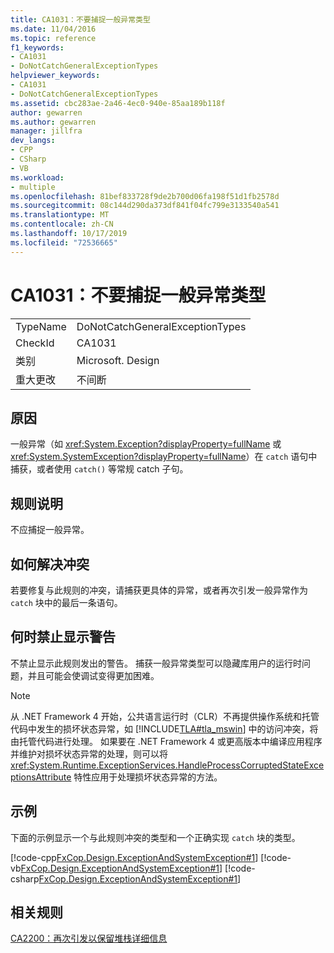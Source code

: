 ```yaml
---
title: CA1031：不要捕捉一般异常类型
ms.date: 11/04/2016
ms.topic: reference
f1_keywords:
- CA1031
- DoNotCatchGeneralExceptionTypes
helpviewer_keywords:
- CA1031
- DoNotCatchGeneralExceptionTypes
ms.assetid: cbc283ae-2a46-4ec0-940e-85aa189b118f
author: gewarren
ms.author: gewarren
manager: jillfra
dev_langs:
- CPP
- CSharp
- VB
ms.workload:
- multiple
ms.openlocfilehash: 81bef833728f9de2b700d06fa198f51d1fb2578d
ms.sourcegitcommit: 08c144d290da373df841f04fc799e3133540a541
ms.translationtype: MT
ms.contentlocale: zh-CN
ms.lasthandoff: 10/17/2019
ms.locfileid: "72536665"
---
```

# <a name="ca1031-do-not-catch-general-exception-types"></a>CA1031：不要捕捉一般异常类型

|||
|-|-|
|TypeName|DoNotCatchGeneralExceptionTypes|
|CheckId|CA1031|
|类别|Microsoft. Design|
|重大更改|不间断|

## <a name="cause"></a>原因
一般异常（如 <xref:System.Exception?displayProperty=fullName> 或 <xref:System.SystemException?displayProperty=fullName>）在 `catch` 语句中捕获，或者使用 `catch()` 等常规 catch 子句。

## <a name="rule-description"></a>规则说明
不应捕捉一般异常。

## <a name="how-to-fix-violations"></a>如何解决冲突
若要修复与此规则的冲突，请捕获更具体的异常，或者再次引发一般异常作为 `catch` 块中的最后一条语句。

## <a name="when-to-suppress-warnings"></a>何时禁止显示警告
不禁止显示此规则发出的警告。 捕获一般异常类型可以隐藏库用户的运行时问题，并且可能会使调试变得更加困难。

> [!NOTE]
> 从 .NET Framework 4 开始，公共语言运行时（CLR）不再提供操作系统和托管代码中发生的损坏状态异常，如 [!INCLUDE[TLA#tla_mswin](../code-quality/includes/tlasharptla_mswin_md.md)] 中的访问冲突，将由托管代码进行处理。 如果要在 .NET Framework 4 或更高版本中编译应用程序并维护对损坏状态异常的处理，则可以将 <xref:System.Runtime.ExceptionServices.HandleProcessCorruptedStateExceptionsAttribute> 特性应用于处理损坏状态异常的方法。

## <a name="example"></a>示例
下面的示例显示一个与此规则冲突的类型和一个正确实现 `catch` 块的类型。

[!code-cpp[FxCop.Design.ExceptionAndSystemException#1](../code-quality/codesnippet/CPP/ca1031-do-not-catch-general-exception-types_1.cpp)]
[!code-vb[FxCop.Design.ExceptionAndSystemException#1](../code-quality/codesnippet/VisualBasic/ca1031-do-not-catch-general-exception-types_1.vb)]
[!code-csharp[FxCop.Design.ExceptionAndSystemException#1](../code-quality/codesnippet/CSharp/ca1031-do-not-catch-general-exception-types_1.cs)]

## <a name="related-rules"></a>相关规则
[CA2200：再次引发以保留堆栈详细信息](../code-quality/ca2200.md)
